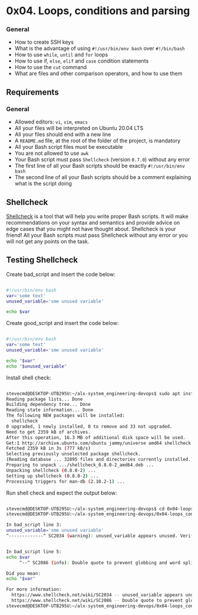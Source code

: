 # 0x04. Loops, conditions and parsing

### General

- How to create SSH keys
- What is the advantage of using `#!/usr/bin/env bash` over `#!/bin/bash`
- How to use `while`, `until` and `for` loops
- How to use if, `else`, `elif` and `case` condition statements
- How to use the `cut` command
- What are files and other comparison operators, and how to use them

## Requirements
### General

- Allowed editors: `vi`, `vim`, `emacs`
- All your files will be interpreted on Ubuntu 20.04 LTS
- All your files should end with a new line
- A `README.md` file, at the root of the folder of the project, is mandatory
- All your Bash script files must be executable
- You are not allowed to use `awk`
- Your Bash script must pass `Shellcheck` (version `0.7.0`) without any error
- The first line of all your Bash scripts should be exactly `#!/usr/bin/env bash`
- The second line of all your Bash scripts should be a comment explaining what is the script doing

## Shellcheck

[Shellcheck](https://github.com/koalaman/shellcheck) is a tool that will help you write proper Bash scripts. It will make recommendations on your syntax and semantics and provide advice on edge cases that you might not have thought about. Shellcheck is your friend! All your Bash scripts must pass Shellcheck without any error or you will not get any points on the task.

## Testing Shellcheck
Create bad_script and insert the code below:
```sh

#!/usr/bin/env bash
var='some text'
unused_variable='sme unused variable'

echo $var

```

Create good_script and insert the code below:
```sh

#!/usr/bin/env bash
var='some text'
unused_variable='sme unused variable'

echo "$var"
echo "$unused_variable"

```
Install shell check:
```sh

stevecmd@DESKTOP-UTB295U:~/alx-system_engineering-devops$ sudo apt install shellcheck
Reading package lists... Done
Building dependency tree... Done
Reading state information... Done
The following NEW packages will be installed:
  shellcheck
0 upgraded, 1 newly installed, 0 to remove and 33 not upgraded.
Need to get 2359 kB of archives.
After this operation, 16.3 MB of additional disk space will be used.
Get:1 http://archive.ubuntu.com/ubuntu jammy/universe amd64 shellcheck amd64 0.8.0-2 [2359 kB]
Fetched 2359 kB in 3s (777 kB/s)      
Selecting previously unselected package shellcheck.
(Reading database ... 32895 files and directories currently installed.)
Preparing to unpack .../shellcheck_0.8.0-2_amd64.deb ...
Unpacking shellcheck (0.8.0-2) ...
Setting up shellcheck (0.8.0-2) ...
Processing triggers for man-db (2.10.2-1) ...
```

Run shell check and expect the output below:
```sh

stevecmd@DESKTOP-UTB295U:~/alx-system_engineering-devops$ cd 0x04-loops_conditions_and_parsing/
stevecmd@DESKTOP-UTB295U:~/alx-system_engineering-devops/0x04-loops_conditions_and_parsing$ shellcheck bad_script

In bad_script line 3:
unused_variable='sme unused variable'
^-------------^ SC2034 (warning): unused_variable appears unused. Verify use (or export if used externally).


In bad_script line 5:
echo $var
     ^--^ SC2086 (info): Double quote to prevent globbing and word splitting.

Did you mean: 
echo "$var"

For more information:
  https://www.shellcheck.net/wiki/SC2034 -- unused_variable appears unused. V...
  https://www.shellcheck.net/wiki/SC2086 -- Double quote to prevent globbing ...
stevecmd@DESKTOP-UTB295U:~/alx-system_engineering-devops/0x04-loops_conditions_and_parsing$ shellcheck good_script

```